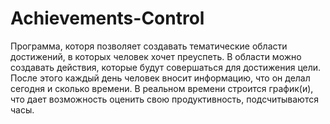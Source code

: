 # Achievements-Control
Программа, которя позволяет создавать тематические области достижений, в которых человек хочет преуспеть.
В области можно создавать действия, которые будут совершаться для достижения цели.
После этого каждый день человек вносит информацию, что он делал сегодня и сколько времени.
В реальном времени строится график(и), что дает возможность оценить свою продуктивность, подсчитываются часы.